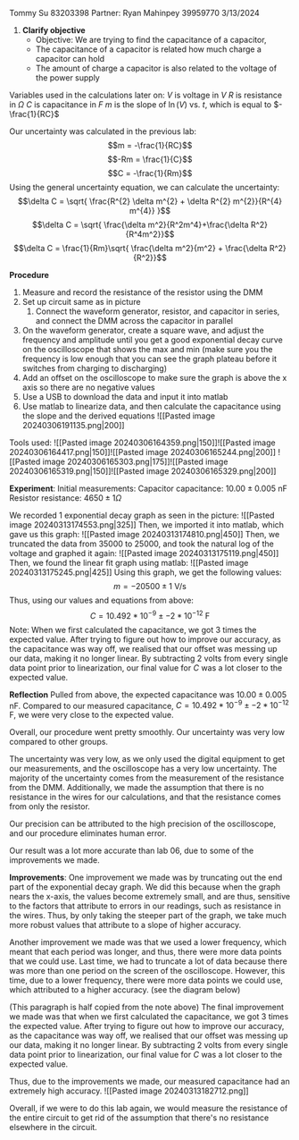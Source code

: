Tommy Su 83203398
Partner: Ryan Mahinpey 39959770
3/13/2024

1. **Clarify objective**
	- Objective: We are trying to find the capacitance of a capacitor,
	- The capacitance of a capacitor is related how much charge a capacitor can hold
	- The amount of charge a capacitor is also related to the voltage of the power supply

Variables used in the calculations later on:
$V$ is voltage in $V$
$R$ is resistance in $\Omega$
$C$ is capacitance in $F$
$m$ is the slope of $\ln(V) \text{ vs. } t$, which is equal to $-\frac{1}{RC}$

Our uncertainty was calculated in the previous lab:
$$m = -\frac{1}{RC}$$
$$-Rm = \frac{1}{C}$$
$$C = -\frac{1}{Rm}$$
Using the general uncertainty equation, we can calculate the uncertainty:
$$\delta C = \sqrt{ \frac{R^{2} \delta m^{2} + \delta R^{2} m^{2}}{R^{4} m^{4}} }$$
$$\delta C = \sqrt{ \frac{\delta m^2}{R^2m^4}+\frac{\delta R^2}{R^4m^2}}$$
$$\delta C = \frac{1}{Rm}\sqrt{ \frac{\delta m^2}{m^2} + \frac{\delta R^2}{R^2}}$$


**Procedure**
1. Measure and record the resistance of the resistor using the DMM
2. Set up circuit same as in picture
	1. Connect the waveform generator, resistor, and capacitor in series, and connect the DMM across the capacitor in parallel
3. On the waveform generator, create a square wave, and adjust the frequency and amplitude until you get a good exponential decay curve on the oscilloscope that shows the max and min (make sure you the frequency is low enough that you can see the graph plateau before it switches from charging to discharging)
4. Add an offset on the oscilloscope to make sure the graph is above the x axis so there are no negative values
5. Use a USB to download the data and input it into matlab
6. Use matlab to linearize data, and then calculate the capacitance using the slope and the derived equations
![[Pasted image 20240306191135.png|200]]

Tools used:
![[Pasted image 20240306164359.png|150]]![[Pasted image 20240306164417.png|150]]![[Pasted image 20240306165244.png|200]]
![[Pasted image 20240306165303.png|175]]![[Pasted image 20240306165319.png|150]]![[Pasted image 20240306165329.png|200]]

**Experiment**:
Initial measurements:
Capacitor capacitance: $10.00\pm 0.005 \text{ nF}$
Resistor resistance: $4650 \pm 1 \Omega$

We recorded 1 exponential decay graph as seen in the picture:
![[Pasted image 20240313174553.png|325]]
Then, we imported it into matlab, which gave us this graph:
![[Pasted image 20240313174810.png|450]]
Then, we truncated the data from 35000 to 25000, and took the natural log of the voltage and graphed it again:
![[Pasted image 20240313175119.png|450]]
Then, we found the linear fit graph using matlab:
![[Pasted image 20240313175245.png|425]]
Using this graph, we get the following values:
$$m = -20500 \pm 1 \text{ V/s}$$
Thus, using our values and equations from above:
$$C = 10.492* 10^{-9} \pm -2 * 10^{-12} \text{ F}$$
Note: When we first calculated the capacitance, we got 3 times the expected value. After trying to figure out how to improve our accuracy, as the capacitance was way off, we realised that our offset was messing up our data, making it no longer linear. By subtracting 2 volts from every single data point prior to linearization, our final value for $C$ was a lot closer to the expected value.

**Reflection**
Pulled from above, the expected capacitance was $10.00\pm 0.005 \text{ nF}$. Compared to our measured capacitance, $C = 10.492* 10^{-9} \pm -2 * 10^{-12} \text{ F}$, we were very close to the expected value. 

Overall, our procedure went pretty smoothly. Our uncertainty was very low compared to other groups.

The uncertainty was very low, as we only used the digital equipment to get our measurements, and the oscilloscope has a very low uncertainty. The majority of the uncertainty comes from the measurement of the resistance from the DMM.
Additionally, we made the assumption that there is no resistance in the wires for our calculations, and that the resistance comes from only the resistor.

Our precision can be attributed to the high precision of the oscilloscope, and our procedure eliminates human error. 

Our result was a lot more accurate than  lab 06, due to some of the improvements we made. 



**Improvements**:
One improvement we made was by truncating out the end part of the exponential decay graph. We did this because when the graph nears the x-axis, the values become extremely small, and are thus, sensitive to the factors that attribute to errors in our readings, such as resistance in the wires. Thus, by only taking the steeper part of the graph, we take much more robust values that attribute to a slope of higher accuracy.

Another improvement we made was that we used a lower frequency, which meant that each period was longer, and thus, there were more data points that we could use. Last time, we had to truncate a lot of data because there was more than one period on the screen of the oscilloscope. However, this time, due to a lower frequency, there were more data points we could use, which attributed to a higher accuracy. (see the diagram below)

(This paragraph is half copied from the note above) 
The final improvement we made was that when we first calculated the capacitance, we got 3 times the expected value. After trying to figure out how to improve our accuracy, as the capacitance was way off, we realised that our offset was messing up our data, making it no longer linear. By subtracting 2 volts from every single data point prior to linearization, our final value for $C$ was a lot closer to the expected value.

Thus, due to the improvements we made, our measured capacitance had an extremely high accuracy.
![[Pasted image 20240313182712.png]]

Overall, if we were to do this lab again, we would measure the resistance of the entire circuit to get rid of the assumption that there's no resistance elsewhere in the circuit.